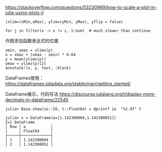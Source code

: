 https://stackoverflow.com/questions/53230969/how-to-scale-a-plot-in-julia-using-plots-jl
```
(xlim=(xMin,xMax), ylim=(yMin, yMax), yflip = false)
```
```
for j in filter(x -> x != i, 1:num)  # much slower than continue
```
作图添加函数表达式的位置
```
xmin, xmax = xlims(p)
x = xmax + (xmax - xmin) * 0.04
y = mean(ylims(p))
ymax = ylims(p)[2]
annotate!(x, y, text, :black)
```


DataFrames使用：https://dataframes.juliadata.org/stable/man/getting_started/

Dataframe展示，代码写法
https://discourse.julialang.org/t/display-more-decimals-in-dataframe/22545
```
julia> Base.show(io::IO, t::Float64) = @printf io  "%1.9f" t

julia> x = DataFrame(a=[1.142300004,1.142300051])
2×1 DataFrame
│ Row │ a           │
│     │ Float64     │
├─────┼─────────────┤
│ 1   │ 1.142300004 │
│ 2   │ 1.142300051 │
```
